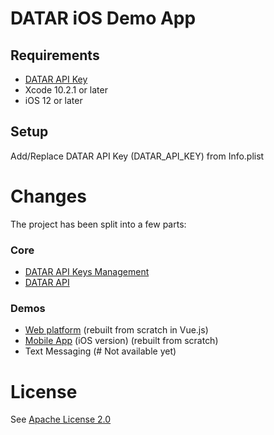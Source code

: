 

# DATAR iOS Demo App

## Requirements

- [DATAR API Key](https://datar.online)
- Xcode 10.2.1 or later
- iOS 12 or later

## Setup

Add/Replace DATAR API Key (DATAR_API_KEY) from Info.plist

# Changes
The project has been split into a few parts:
### Core

- [DATAR API Keys Management](https://github.com/va2ron1/datar-management)
- [DATAR API](https://github.com/va2ron1/datar-api)

### Demos
- [Web platform](https://github.com/va2ron1/datar-web-demo) (rebuilt from scratch in Vue.js)
- [Mobile App](https://github.com/va2ron1/datar-ios-demo) (iOS version) (rebuilt from scratch)
- Text Messaging (# Not available yet)

# License
See [Apache License 2.0](https://github.com/va2ron1/datar-node-api/blob/master/LICENSE)
